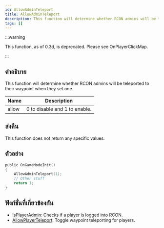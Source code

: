 ```yaml
---
id: AllowAdminTeleport
title: AllowAdminTeleport
description: This function will determine whether RCON admins will be teleported to their waypoint when they set one.
tags: []
---
```


:::warning

This function, as of 0.3d, is deprecated. Please see OnPlayerClickMap.

:::

## คำอธิบาย

This function will determine whether RCON admins will be teleported to their waypoint when they set one.

| Name  | Description                   |
| ----- | ----------------------------- |
| allow | 0 to disable and 1 to enable. |

## ส่งคืน

This function does not return any specific values.

## ตัวอย่าง

```c
public OnGameModeInit()
{
    AllowAdminTeleport(1);
    // Other stuff
    return 1;
}
```

## ฟังก์ชั่นที่เกี่ยวข้องกัน

- [IsPlayerAdmin](../../scripting/functions/IsPlayerAdmin.md): Checks if a player is logged into RCON.
- [AllowPlayerTeleport](../../scripting/functions/AllowPlayerTeleport.md): Toggle waypoint teleporting for players.
